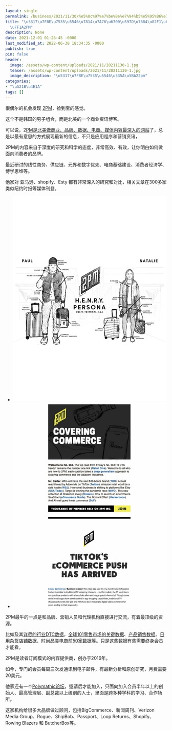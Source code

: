 ```yaml
---
layout: single
permalink: /business/2021/11/30/%e5%8c%97%e7%be%8e%e7%94%b5%e5%95%86%e7%a0%94%e7%a9%b6%e6%9c%80%e5%a5%bd%e7%9a%84%e8%8b%b1%e6%96%87%e5%8d%9a%e5%ae%a2%ef%bc%9a2pm/
title: "\u5317\u7F8E\u7535\u5546\u7814\u7A76\u6700\u597D\u7684\u82F1\u6587\u535A\u5BA2\
  \uFF1A2PM"
description: None
date: 2021-12-01 01:26:45 -0000
last_modified_at: 2022-06-30 18:34:35 -0000
publish: true
pin: false
header:
  image: /assets/wp-content/uploads/2021/11/20211130-1.jpg
  teaser: /assets/wp-content/uploads/2021/11/20211130-1.jpg
  image_description: "\u5317\u7F8E\u7535\u5546\u535A\u5BA22pm"
categories:
- "\u521B\u4E1A"
tags: []
---
```

很偶尔的机会发现 [2PM](https://2pml.com)，捡到宝的感觉。

这个不是韩国的男子组合，而是北美的一个商业资讯博客。

可以说，2[PM是北美做商业、品牌、数据、电商、媒体内容最深入的网站](https://2pml.com)了，总是以最有意思的方式展现最新的信息，不只是应用程序和营销资讯，

2PM的内容来自于深度的研究和科学的态度，非常高效、有效，让你明白如何做面向消费者的品牌。

最近研讨的线性商务、供应链、元界和数字优先、电商基础建设、消费者经济学、博学思维等。

他家对 亚马逊、shopify、Esty 都有非常深入的研究和对比，相关文章在300多家类似纽约时报等媒体刊登。

* ![](/assets/wp-content/uploads/2021/11/20211130-3.jpg)
* ![](/assets/wp-content/uploads/2021/11/20211130-2-768x1024.jpg)

2PM最牛的一点是和品牌、营销人员和代理机构直接进行交流，有着最顶级的资源。

比如及其[详尽的行业DTC数据](https://2pml.com/dnvb/)，[全球101零售市场的关键数据](https://2pml.com/marketplace/)、[产品销售数据](https://2pml.com/merch/)、[日用杂货店铺数据](https://2pml.com/top-grocers/)、[时尚品类电商前50家数据等](https://2pml.com/top-50-fashion/)。只是这些数据有些需要终身会员才能看。

2PM是读者订阅模式的内容提供商，创办于2016年。

如今，专门的会员每周三次发通讯到电子邮件，有最新分析和原创研究，月费需要20美元。

他家还有一个[Polymathic论坛](https://2pml.com/polymathic/)，邀请后才能加入，只面向加入会员半年以上的创始人、最高管理层、副总裁以上级别的人士，里面是跨多种学科的学习、合作场所。

这家机构给很多大品牌做过顾问，包括BigCommerce、新闻周刊、Verizon Media Group、Rogue、ShipBob、Passport、Loop Returns、Shopify、Rowing Blazers 和 ButcherBox等。
